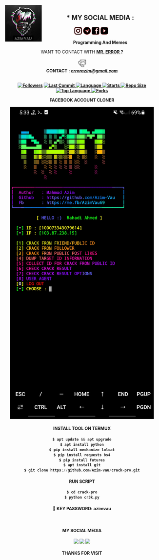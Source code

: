 
<img src="https://github.com/Azim-vau/Azim-vau/blob/main/IMAGE/62735854.jpeg" width="120" height="120" align="left">
<center>
  
  
  
   ## * MY SOCIAL MEDIA : <br>
<a href="https://Instagram.com/azimmahmud143" target="_blank"><img src="https://github.com/Azim-vau/Azim-vau/blob/main/IMAGE/instagram.png" alt="alt text" width="25" height="25"></a> 
<a href="https://t.me/mrerror69"><img src="https://github.com/Azim-vau/Azim-vau/blob/main/IMAGE/telegram.png" alt="alt text" width="25" height="25"></a>
<a href="https://www.facebook.com/azimmahmudofficial" target="_blank"><img src="https://github.com/Azim-vau/Azim-vau/blob/main/IMAGE/facebook.png" alt="alt text" width="25" height="25"></a> <a href="https://youtube.com/MrError69"><img src="https://github.com/Azim-vau/Azim-vau/blob/main/IMAGE/youtube.png" alt="alt text" width="25" height="25"></a> 
&nbsp;&nbsp;     &nbsp;&nbsp;    &nbsp;&nbsp;   &nbsp;&nbsp;   &nbsp;&nbsp;
  
____Programming And Memes____

WANT TO CONTACT WITH <a href="https://github.com/Azim-vau"><b>MR. ERROR </a> ?</br><br>
<img src="https://github.com/Azim-vau/Azim-vau/blob/main/IMAGE/contact.png" alt="alt text" width="25" height="25"> <br>
CONTACT : <i>errorazim@gmail.com</i>  <br> <br> 


<a href="https://github.com/Azim-Vau/followers">
<img title="Followers" src="https://img.shields.io/github/followers/Azim-vau?label=Followers&color=blue&style=flat-square"></a>
<a href="https://github.com/Azim-Vau/termux-style/stargazers/">
  <a href="https://github.com/Azim-vau/crack-pro">
    <img alt="Last Commit" src="https://img.shields.io/github/last-commit/Azim-vau/crack-pro.svg"/>
  </a>
  <a href="https://github.com/Azim-vau/crack-pro">
    <img alt="Language" src="https://img.shields.io/github/languages/count/Azim-vau/crack-pro.svg"/>
  </a>
  <a href="https://github.com/Azim-vau/crack-pro">
    <img alt="Starts" src="https://img.shields.io/github/stars/Azim-vau/crack-pro.svg"/>
  </a>
<a href="https://github.com/Azim-vau/crack-pro">
    <img alt="Repo Size" src="https://img.shields.io/github/repo-size/Azim-vau/crack-pro.svg"/>
  </a>
<br>
<a href="https://github.com/Azim-vau/crack-pro">
    <img alt="Top Language" src="https://img.shields.io/github/languages/top/Azim-vau/crack-pro.svg"/> <a href="https://github.com/Azim-vau/crack-pro">
    <img alt="Forks" src="https://img.shields.io/github/forks/Azim-vau/crack-pro.svg"/>
  </a>
</div>

</br>
<p align="center">
      FACEBOOK ACCOUNT CLONER
</p>

![20200808_160757](https://github.com/Azim-vau/MODULES/blob/main/Screenshot_20211024-173340_Termux.jpg)

#### INSTALL TOOL ON TERMUX
```python
$ apt update && apt upgrade
$ apt install python
$ pip install mechanize lolcat
$ pip install requests bs4
$ pip install futures
$ apt install git
$ git clone https://github.com/Azim-vau/crack-pro.git
```
#### RUN SCRIPT
```python
$ cd crack-pro
$ python cr3k.py
```
#### :closed_lock_with_key: KEY PASSWORD: azimvau
<br>

#### MY SOCIAL MEDIA

[![](https://img.shields.io/badge/Github-black?logo=Github&logoColor=black&labelColor=white)](https://github.com/Azim-Vau) 
[![](https://img.shields.io/badge/Facebook-blue?logo=Facebook&logoColor=blue&labelColor=white)](https://www.facebook.com/Azimvau69)
[![](https://img.shields.io/badge/Instagram-red?logo=Instagram&logoColor=red&labelColor=white)](https://www.instagram.com/azimmahmud143)


#### THANKS FOR VISIT
